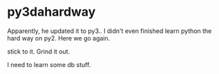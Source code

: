 # py3dahardway
Apparently, he updated it to py3.. I didn't even finished learn python the hard way on py2. Here we go again.

stick to it. Grind it out.

I need to learn some db stuff.

